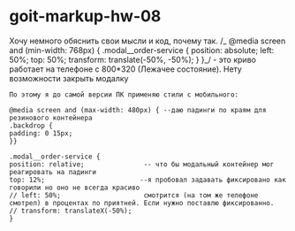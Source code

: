 # goit-markup-hw-08

Хочу немного обяснить свои мысли и код, почему так. /_ @media screen and
(min-width: 768px) { .modal\_\_order-service { position: absolute; left: 50%;
top: 50%; transform: translate(-50%, -50%); } }_/ - это криво работает на
телефоне с 800\*320 (Лежачее состояние). Нету возможности закрыть модалку

    По этому я до самой версии ПК применяю стили с мобильного:

    @media screen and (max-width: 480px) { --даю падинги по краям для резинового контейнера
    .backdrop {
    padding: 0 15px;
    }}

    .modal__order-service {
    position: relative;               -- что бы модальный контейнер мог реагировать на падинги
    top: 12%;                        --я пробовал задавать фиксировано как говорили но оно не всегда красиво
    // left: 50%;                     смотрится (на том же телефоне смотрел) в процентах по приятней. Если нужно поставлю фиксированно.
    // transform: translateX(-50%);
    }
